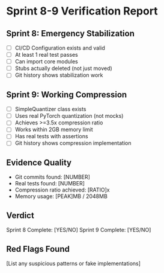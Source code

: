 # Sprint 8-9 Verification Report

## Sprint 8: Emergency Stabilization
- [ ] CI/CD Configuration exists and valid
- [ ] At least 1 real test passes  
- [ ] Can import core modules
- [ ] Stubs actually deleted (not just moved)
- [ ] Git history shows stabilization work

## Sprint 9: Working Compression
- [ ] SimpleQuantizer class exists
- [ ] Uses real PyTorch quantization (not mocks)
- [ ] Achieves >=3.5x compression ratio
- [ ] Works within 2GB memory limit
- [ ] Has real tests with assertions
- [ ] Git history shows compression implementation

## Evidence Quality
- Git commits found: [NUMBER]
- Real tests found: [NUMBER]  
- Compression ratio achieved: [RATIO]x
- Memory usage: [PEAK]MB / 2048MB

## Verdict
Sprint 8 Complete: [YES/NO]
Sprint 9 Complete: [YES/NO]

## Red Flags Found
[List any suspicious patterns or fake implementations]
